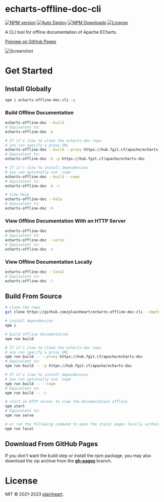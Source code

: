 # echarts-offline-doc-cli
[![NPM version](https://img.shields.io/npm/v/echarts-offline-doc-cli.svg?style=flat)](https://www.npmjs.org/package/echarts-offline-doc-cli)
[![Auto Deploy](https://github.com/plainheart/echarts-offline-doc-cli/actions/workflows/deploy.yaml/badge.svg)](https://github.com/plainheart/echarts-offline-doc-cli/actions/workflows/deploy.yaml)
[![NPM Downloads](https://img.shields.io/npm/dm/echarts-offline-doc-cli.svg)](https://npmcharts.com/compare/echarts-offline-doc-cli?minimal=true)
[![License](https://img.shields.io/npm/l/echarts-offline-doc-cli.svg)](https://github.com/plainheart/echarts-offline-doc-cli/blob/main/LICENSE)

A CLI tool for offline documentation of Apache ECharts.

[Preview on GitHub Pages](https://plainheart.github.io/echarts-offline-doc-cli)

![Screenshot](https://user-images.githubusercontent.com/26999792/229869304-4a782121-4324-4e68-9f3d-a956d0c60ee6.png)

# Get Started

## Install Globally

```sh
npm i echarts-offline-doc-cli -g
```

### Build Offline Documentation

```sh
echarts-offline-doc --build
# Equivalent to:
echarts-offline-doc -b

# If it's slow to clone the echarts-doc repo
# you can specify a proxy URL
echarts-offline-doc --build --proxy https://hub.fgit.cf/apache/echarts-doc
# Equivalent to:
echarts-offline-doc -b -p https://hub.fgit.cf/apache/echarts-doc

# If it's slow to install dependencies
# you can optionally use `cnpm`
echarts-offline-doc --build --cnpm
# Equivalent to:
echarts-offline-doc -b -c

# View Help
echarts-offline-doc --help
# Equivalent to:
echarts-offline-doc -h
```

### View Offline Documentation With an HTTP Server

```sh
echarts-offline-doc
# Equivalent to:
echarts-offline-doc --serve
# Equivalent to:
echarts-offline-doc -s
```

### View Offline Documentation Locally

```sh
echarts-offline-doc --local
# Equivalent to:
echarts-offline-doc -l
```

## Build From Source

```sh
# clone the repo
git clone https://github.com/plainheart/echarts-offline-doc-cli --depth=1

# install dependencies
npm i

# build offline documentation
npm run build

# If it's slow to clone the echarts-doc repo
# you can specify a proxy URL
npm run build -- --proxy https://hub.fgit.cf/apache/echarts-doc
# Equivalent to:
npm run build -- -p https://hub.fgit.cf/apache/echarts-doc

# If it's slow to install dependencies
# you can optionally use `cnpm`
npm run build -- --cnpm
# Equivalent to:
npm run build -- -c

# start an HTTP server to view the documentation offline
npm start
# Equivalent to:
npm run serve

# or run the following command to open the static pages locally without a server
npm run local
```

## Download From GitHub Pages

If you don't want the build step or install the npm package, you may also download the zip archive from the [**gh-pages**](https://github.com/plainheart/echarts-offline-doc-cli/archive/gh-pages.zip) branch.

# License

MIT &copy; 2021-2023 [plainheart](https://github.com/plainheart).

